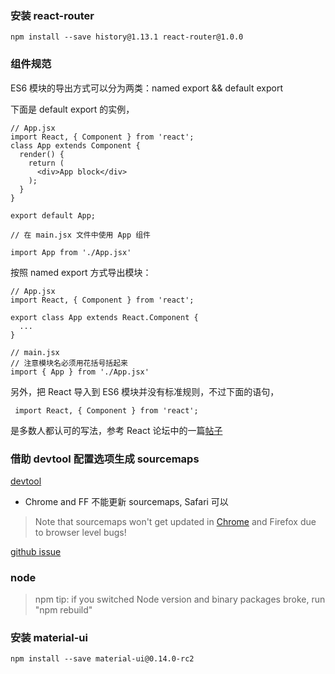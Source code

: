 ### 安装 react-router

```
npm install --save history@1.13.1 react-router@1.0.0
```

### 组件规范

ES6 模块的导出方式可以分为两类：named export && default export

下面是 default export 的实例，
```
// App.jsx
import React, { Component } from 'react';
class App extends Component {
  render() {
    return (
      <div>App block</div>
    );
  }
}

export default App;

// 在 main.jsx 文件中使用 App 组件

import App from './App.jsx'
```

按照 named export 方式导出模块：

```
// App.jsx
import React, { Component } from 'react';

export class App extends React.Component {
  ...
}

// main.jsx
// 注意模块名必须用花括号括起来
import { App } from './App.jsx'
```

另外，把 React 导入到 ES6 模块并没有标准规则，不过下面的语句，

```
 import React, { Component } from 'react';
```

是多数人都认可的写法，参考 React 论坛中的一篇[帖子](https://discuss.reactjs.org/t/es6-import-as-react-vs-import-react/360)

### 借助 devtool 配置选项生成 sourcemaps

[devtool](https://webpack.github.io/docs/configuration.html#devtool)

* Chrome and FF 不能更新 sourcemaps, Safari 可以

>Note that sourcemaps won't get updated in [Chrome](https://code.google.com/p/chromium/issues/detail?id=492902) and Firefox due to browser level bugs!

[github issue](https://github.com/survivejs/webpack_react/issues/204)

### node

>npm tip: if you switched Node version and binary packages broke, run "npm rebuild"

### 安装 material-ui

```
npm install --save material-ui@0.14.0-rc2
```

